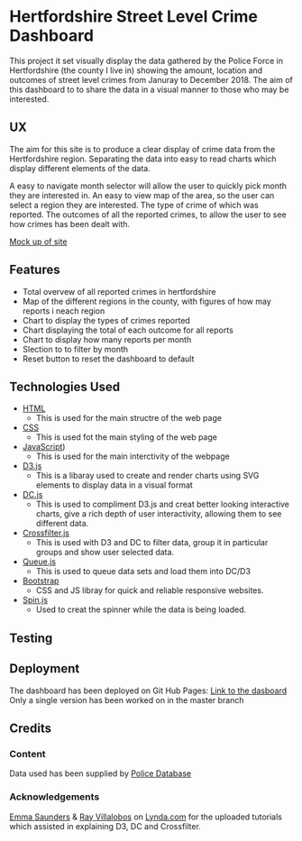 # Hertfordshire Street Level Crime Dashboard #

This project it set visually display the data gathered by the Police Force in Hertfordshire (the county I live in) showing the amount, location and outcomes of street level crimes from Januray to December 2018. The aim of this dashboard to to share the data in a visual manner to those who may be interested.

## UX

The aim for this site is to produce a clear display of crime data from the Hertfordshire region. Separating the data into easy to read charts which display different elements of the data.

A easy to navigate month selector will allow the user to quickly pick month they are interested in.
An easy to view map of the area, so the user can select a region they are interested.
The type of crime of which was reported.
The outcomes of all the reported crimes, to allow the user to see how crimes has been dealt with.

[Mock up of site](CrimeDashboardLayout.png)

## Features

- Total overvew of all reported crimes in hertfordshire
- Map of the different regions in the county, with figures of how may reports i neach region
- Chart to display the types of crimes reported
- Chart displaying the total of each outcome for all reports
- Chart to display how many reports per month
- Slection to to filter by month
- Reset button to reset the dashboard to default

## Technologies Used

- [HTML](https://www.w3schools.com/html)
    - This is used for the main structre of the web page
- [CSS](https://www.w3schools.com/css)
    - This is used fot the main styling of the web page
- [JavaScript](https://www.w3schools.com/js/))
    - This is used for the main interctivity of the webpage
- [D3.js](https://d3js.org/)
    - This is a libaray used to create and render charts using SVG elements to display data in a visual format
- [DC.js](https://dc-js.github.io/dc.js/)
    - This is used to compliment D3.js and creat better looking interactive charts, give a rich depth of user interactivity, allowing them to see different data.
- [Crossfilter.js](http://square.github.io/crossfilter/)
    - This is used with D3 and DC to filter data, group it in particular groups and show user selected data.
- [Queue.js](https://github.com/d3/d3-queue)
    - This is used to queue data sets and load them into DC/D3
- [Bootstrap](https://getbootstrap.com/)
    - CSS and JS libray for quick and reliable responsive websites.
- [Spin.js](https://spin.js.org/)
    - Used to creat the spinner while the data is being loaded.

## Testing


## Deployment

The dashboard has been deployed on Git Hub Pages:
[Link to the dasboard](https://samuelwatson89.github.io/crimeDataDashboard/)
Only a single version has been worked on in the master branch

## Credits

### Content

Data used has been supplied by [Police Database](https://data.police.uk/)

### Acknowledgements
[Emma Saunders](https://www.lynda.com/Emma-Saunders/7094528-1.html) & [Ray Villalobos](https://www.lynda.com/Ray-Villalobos/832401-1.html) on [Lynda.com](https://www.lynda.com) for the uploaded tutorials which assisted in explaining D3, DC and Crossfilter.